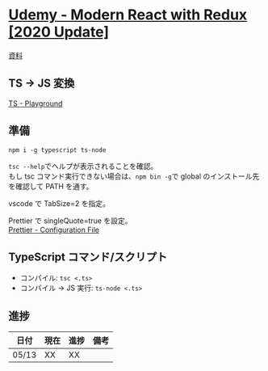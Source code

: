 # [Udemy - Modern React with Redux [2020 Update]](https://www.udemy.com/course/react-redux/learn)

[資料](https://github.com/StephenGrider/typescriptcasts)

## TS -> JS 変換

[TS - Playground](https://www.typescriptlang.org/play)

## 準備

`npm i -g typescript ts-node`

`tsc --help`でヘルプが表示されることを確認。  
もし tsc コマンド実行できない場合は、`npm bin -g`で global のインストール先を確認して PATH を通す。

vscode で TabSize=2 を指定。

Prettier で singleQuote=true を設定。  
[Prettier - Configuration File](https://prettier.io/docs/en/configuration.html)

## TypeScript コマンド/スクリプト

- コンパイル: `tsc <.ts>`
- コンパイル -> JS 実行: `ts-node <.ts>`

## 進捗

| 日付  | 現在 | 進捗 | 備考 |
| ----- | ---- | ---- | ---- |
| 05/13 | XX   | XX   |      |
